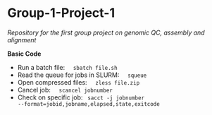 # Group-1-Project-1
*Repository for the first group project on genomic QC, assembly and alignment*

**Basic Code**
<br>
+ Run a batch file: &nbsp; <code> sbatch file.sh </code></pre>
+ Read the queue for jobs in SLURM: &nbsp; <code> squeue </code></pre>
+ Open compressed files: &nbsp; <code> zless file.zip </code></pre>
+ Cancel job: &nbsp; <code> scancel jobnumber  </code></pre>
+ Check on specific job: <code> sacct -j jobnumber --format=jobid,jobname,elapsed,state,exitcode <code></pre>
